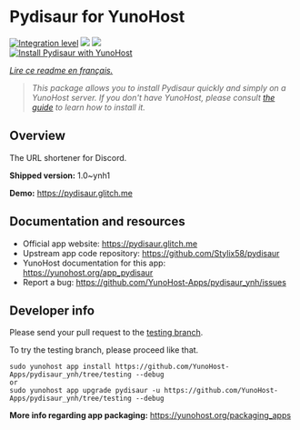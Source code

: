 <!--
N.B.: This README was automatically generated by https://github.com/YunoHost/apps/tree/master/tools/README-generator
It shall NOT be edited by hand.
-->

# Pydisaur for YunoHost

[![Integration level](https://dash.yunohost.org/integration/pydisaur.svg)](https://dash.yunohost.org/appci/app/pydisaur) ![](https://ci-apps.yunohost.org/ci/badges/pydisaur.status.svg) ![](https://ci-apps.yunohost.org/ci/badges/pydisaur.maintain.svg)  
[![Install Pydisaur with YunoHost](https://install-app.yunohost.org/install-with-yunohost.svg)](https://install-app.yunohost.org/?app=pydisaur)

*[Lire ce readme en français.](./README_fr.md)*

> *This package allows you to install Pydisaur quickly and simply on a YunoHost server.
If you don't have YunoHost, please consult [the guide](https://yunohost.org/#/install) to learn how to install it.*

## Overview

The URL shortener for Discord.

**Shipped version:** 1.0~ynh1

**Demo:** https://pydisaur.glitch.me

## Documentation and resources

* Official app website: https://pydisaur.glitch.me
* Upstream app code repository: https://github.com/Stylix58/pydisaur
* YunoHost documentation for this app: https://yunohost.org/app_pydisaur
* Report a bug: https://github.com/YunoHost-Apps/pydisaur_ynh/issues

## Developer info

Please send your pull request to the [testing branch](https://github.com/YunoHost-Apps/pydisaur_ynh/tree/testing).

To try the testing branch, please proceed like that.
```
sudo yunohost app install https://github.com/YunoHost-Apps/pydisaur_ynh/tree/testing --debug
or
sudo yunohost app upgrade pydisaur -u https://github.com/YunoHost-Apps/pydisaur_ynh/tree/testing --debug
```

**More info regarding app packaging:** https://yunohost.org/packaging_apps
